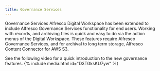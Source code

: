 ```yaml
---
title: Governance Services
---
```

Governance Services
Alfresco Digital Workspace has been extended to include Alfresco Governance Services functionality for end users. Working with records, and archiving files is quick and easy to do via the action menus of the Digital Workspace.
These features require Alfresco Governance Services, and for archival to long term storage, Alfresco Content Connector for AWS S3.

See the following video for a quick introduction to the new governance features.
{% include media.html id="D3TGksKU7yw" %}
